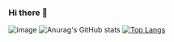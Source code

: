 ### Hi there 👋
![image](https://user-images.githubusercontent.com/60141497/157923615-4a58df03-c11a-4cb6-b2ba-57ae0648f1aa.png)
![Anurag's GitHub stats](https://github-readme-stats.vercel.app/api?username=yassir58&show_icons=true&theme=midnight-purple)
[![Top Langs](https://github-readme-stats.vercel.app/api/top-langs/?username=yassir58&layout=compact&ine_height=9)](https://github.com/anuraghazra/github-readme-stats)
